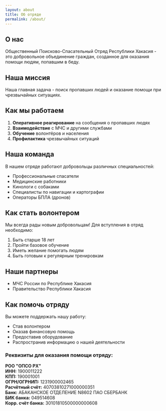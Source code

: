 ```yaml
---
layout: about
title: Об отряде
permalink: /about/
---
```


## О нас

Общественный Поисково-Спасательный Отряд Республики Хакасия - это добровольное объединение граждан, созданное для оказания помощи людям, попавшим в беду.

## Наша миссия

Наша главная задача - поиск пропавших людей и оказание помощи при чрезвычайных ситуациях.

## Как мы работаем

1. **Оперативное реагирование** на сообщения о пропавших людях
2. **Взаимодействие** с МЧС и другими службами
3. **Обучение** волонтёров и населения
4. **Профилактика** чрезвычайных ситуаций

## Наша команда

В нашем отряде работают добровольцы различных специальностей:

- Профессиональные спасатели
- Медицинские работники
- Кинологи с собаками
- Специалисты по навигации и картографии
- Операторы БПЛА (дронов)

## Как стать волонтером

Мы всегда рады новым добровольцам! Для вступления в отряд необходимо:

1. Быть старше 18 лет
2. Пройти базовое обучение
3. Иметь желание помогать людям
4. Быть готовым к регулярным тренировкам

## Наши партнеры

- МЧС России по Республике Хакасия
- Правительство Республики Хакасия

## Как помочь отряду

Вы можете поддержать нашу работу:

- Став волонтером
- Оказав финансовую помощь
- Предоставив оборудование
- Распространив информацию о нашей деятельности

### Реквизиты для оказания помощи отряду:

**РОО "ОПСО РХ"**  
**ИНН:** 1900011222  
**КПП:** 190001001  
**ОГРН/ОГРНИП:** 1231900002465  
**Расчётный счёт:** 40703810271000000351  
**Банк:** АБАКАНСКОЕ ОТДЕЛЕНИЕ N8602 ПАО СБЕРБАНК  
**БИК банка:** 049514608  
**Корр. счёт банка:** 30101810500000000608
